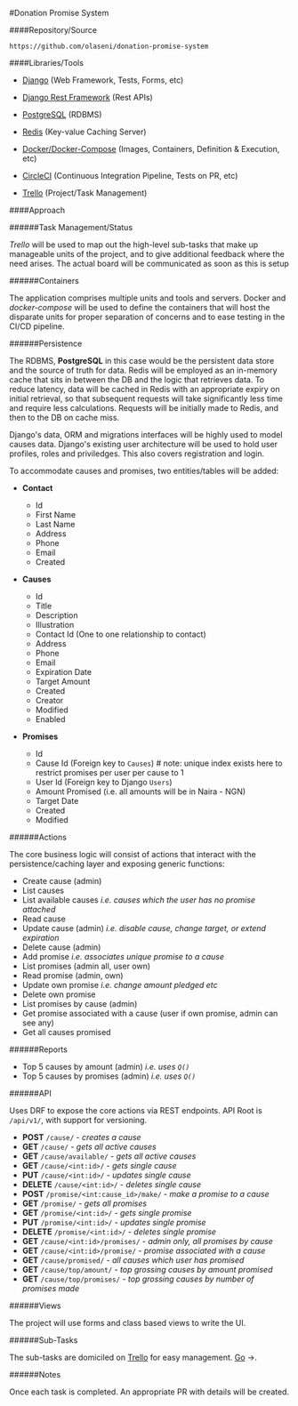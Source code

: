 #Donation Promise System


####Repository/Source

    https://github.com/olaseni/donation-promise-system

####Libraries/Tools

+ [Django][] (Web Framework, Tests, Forms, etc)
+ [Django Rest Framework][drf] (Rest APIs)
+ [PostgreSQL][] (RDBMS)
+ [Redis][] (Key-value Caching Server)
+ [Docker/Docker-Compose][]  (Images, Containers, Definition & Execution, etc)
+ [CircleCI][] (Continuous Integration Pipeline, Tests on PR, etc)  
+ [Trello][] (Project/Task Management)
  
    [circleci]: https://circleci.com/
    [docker/docker-compose]: https://hub.docker.com/
    [redis]: http://redis.io
    [PostgreSQL]: https://postgresql.org
    [django]: https://www.djangoproject.com/
    [drf]: https://www.django-rest-framework.org/
    [trello]: https://trello.com
    [vue.js]: https://vuejs.org/

####Approach

######Task Management/Status

_Trello_ will be used to map out the high-level sub-tasks that make up manageable units of the project, and to give
additional feedback where the need arises. The actual board will be communicated as soon as this is setup

######Containers

The application comprises multiple units and tools and servers. Docker and _docker-compose_ will be used to define the
containers that will host the disparate units for proper separation of concerns and to ease testing in the CI/CD 
pipeline.

######Persistence

The RDBMS, **PostgreSQL** in this case would be the persistent data store  and the source of truth for data. 
Redis will be employed as an in-memory cache that sits in between the DB and the logic that retrieves data. To reduce 
latency, data will be cached in Redis with an appropriate expiry on initial retrieval, so that subsequent requests will
take significantly less time and require less calculations. Requests will be initially made to Redis, and then to the 
DB on cache miss.

    
Django's data, ORM and migrations interfaces will be highly used to model causes data. Django's existing user 
architecture will be used to hold user profiles, roles and priviledges. This also covers registration and login.

To accommodate causes and promises, two entities/tables will be added:

 + **Contact**
    - Id
    - First Name
    - Last Name
    - Address
    - Phone
    - Email
    - Created

 + **Causes**
    - Id
    - Title
    - Description
    - Illustration
    - Contact Id (One to one relationship to contact)
    - Address
    - Phone
    - Email
    - Expiration Date
    - Target Amount
    - Created
    - Creator
    - Modified
    - Enabled
 
 + **Promises**
    - Id
    - Cause Id (Foreign key to `Causes`)  # note: unique index exists here to restrict promises per user per cause to 1
    - User Id (Foreign key to Django `Users`)
    - Amount Promised (i.e. all amounts will be in Naira - NGN)
    - Target Date
    - Created
    - Modified
    

######Actions

The core business logic will consist of actions that interact with the persistence/caching layer and exposing generic
functions:

 + Create cause (admin)
 + List causes
 + List available causes _i.e. causes which the user has no promise attached_
 + Read cause
 + Update cause (admin) _i.e. disable cause, change target, or extend expiration_
 + Delete cause (admin)
 + Add promise _i.e. associates unique promise to a cause_
 + List promises (admin all, user own)
 + Read promise (admin, own)
 + Update own promise _i.e. change amount pledged etc_
 + Delete own promise
 + List promises by cause (admin)
 + Get promise associated with a cause (user if own promise, admin can see any)
 + Get all causes promised
 
######Reports

 + Top 5 causes by amount (admin) _i.e. uses `Q()`_
 + Top 5 causes by promises (admin) _i.e. uses `Q()`_


######API

Uses DRF to expose the core actions via REST endpoints.
API Root is `/api/v1/`, with support for versioning.

 + **POST** `/cause/`  - _creates a cause_
 + **GET** `/cause/`  - _gets all active causes_
 + **GET** `/cause/available/`  - _gets all active causes_
 + **GET** `/cause/<int:id>/`  - _gets single cause_
 + **PUT** `/cause/<int:id>/`  - _updates single cause_
 + **DELETE** `/cause/<int:id>/`  - _deletes single cause_
 + **POST** `/promise/<int:cause_id>/make/`  - _make a promise to a cause_
 + **GET** `/promise/`  - _gets all promises_
 + **GET** `/promise/<int:id>/`  - _gets single promise_
 + **PUT** `/promise/<int:id>/`  - _updates single promise_
 + **DELETE** `/promise/<int:id>/`  - _deletes single promise_
 + **GET** `/cause/<int:id>/promises/` - _admin only, all promises by cause_
 + **GET** `/cause/<int:id>/promise/` - _promise associated with a cause_
 + **GET** `/cause/promised/` - _all causes which user has promised_
 + **GET** `/cause/top/amount/` - _top grossing causes by amount promised_
 + **GET** `/cause/top/promises/` - _top grossing causes by number of promises made_
 
######Views
 
The project will use forms and class based views to write the UI.

######Sub-Tasks 

The sub-tasks are domiciled on [Trello][trello-task] for easy management. [Go][trello-task] ->.

   [trello-task]: https://trello.com/b/rslpLFZE/donation-promise-system
   
######Notes

Once each task is completed. An appropriate PR with details will be created.